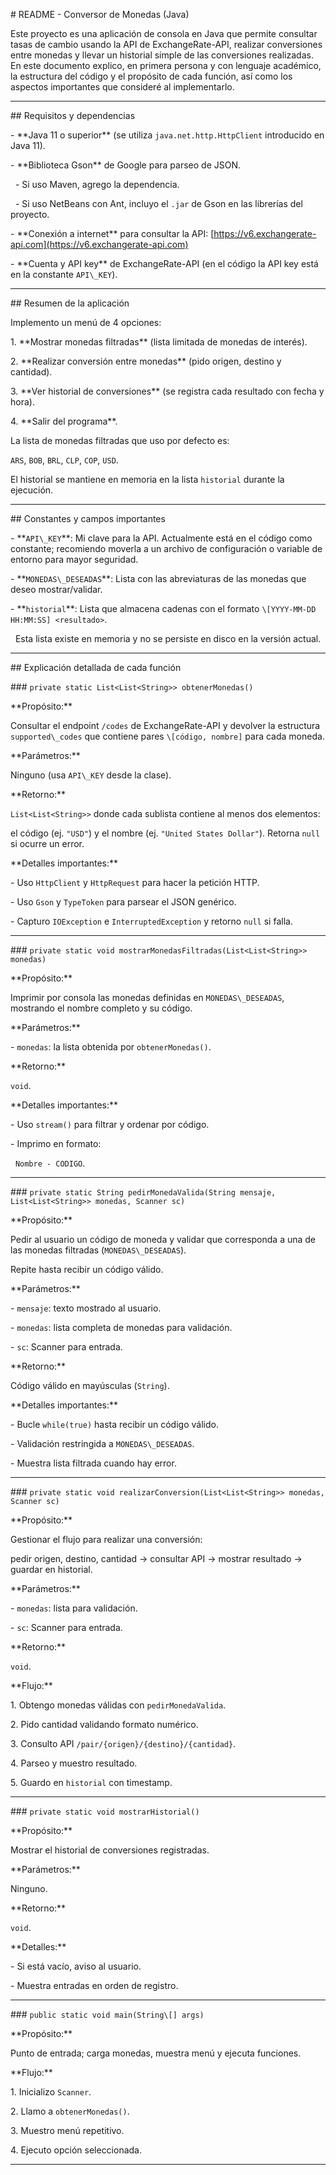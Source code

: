 \# README - Conversor de Monedas (Java)



Este proyecto es una aplicación de consola en Java que permite consultar tasas de cambio usando la API de ExchangeRate-API, realizar conversiones entre monedas y llevar un historial simple de las conversiones realizadas. En este documento explico, en primera persona y con lenguaje académico, la estructura del código y el propósito de cada función, así como los aspectos importantes que consideré al implementarlo.



---



\## Requisitos y dependencias



\- \*\*Java 11 o superior\*\* (se utiliza `java.net.http.HttpClient` introducido en Java 11).

\- \*\*Biblioteca Gson\*\* de Google para parseo de JSON.  

&nbsp; - Si uso Maven, agrego la dependencia.

&nbsp; - Si uso NetBeans con Ant, incluyo el `.jar` de Gson en las librerías del proyecto.

\- \*\*Conexión a internet\*\* para consultar la API: \[https://v6.exchangerate-api.com](https://v6.exchangerate-api.com)

\- \*\*Cuenta y API key\*\* de ExchangeRate-API (en el código la API key está en la constante `API\_KEY`).



---



\## Resumen de la aplicación



Implemento un menú de 4 opciones:



1\. \*\*Mostrar monedas filtradas\*\* (lista limitada de monedas de interés).

2\. \*\*Realizar conversión entre monedas\*\* (pido origen, destino y cantidad).

3\. \*\*Ver historial de conversiones\*\* (se registra cada resultado con fecha y hora).

4\. \*\*Salir del programa\*\*.



La lista de monedas filtradas que uso por defecto es:  

`ARS`, `BOB`, `BRL`, `CLP`, `COP`, `USD`.



El historial se mantiene en memoria en la lista `historial` durante la ejecución.



---



\## Constantes y campos importantes



\- \*\*`API\_KEY`\*\*: Mi clave para la API. Actualmente está en el código como constante; recomiendo moverla a un archivo de configuración o variable de entorno para mayor seguridad.

\- \*\*`MONEDAS\_DESEADAS`\*\*: Lista con las abreviaturas de las monedas que deseo mostrar/validar.

\- \*\*`historial`\*\*: Lista que almacena cadenas con el formato `\[YYYY-MM-DD HH:MM:SS] <resultado>`.  

&nbsp; Esta lista existe en memoria y no se persiste en disco en la versión actual.



---



\## Explicación detallada de cada función



\### `private static List<List<String>> obtenerMonedas()`

\*\*Propósito:\*\*  

Consultar el endpoint `/codes` de ExchangeRate-API y devolver la estructura `supported\_codes` que contiene pares `\[código, nombre]` para cada moneda.



\*\*Parámetros:\*\*  

Ninguno (usa `API\_KEY` desde la clase).



\*\*Retorno:\*\*  

`List<List<String>>` donde cada sublista contiene al menos dos elementos:  

el código (ej. `"USD"`) y el nombre (ej. `"United States Dollar"`). Retorna `null` si ocurre un error.



\*\*Detalles importantes:\*\*

\- Uso `HttpClient` y `HttpRequest` para hacer la petición HTTP.

\- Uso `Gson` y `TypeToken` para parsear el JSON genérico.

\- Capturo `IOException` e `InterruptedException` y retorno `null` si falla.



---



\### `private static void mostrarMonedasFiltradas(List<List<String>> monedas)`

\*\*Propósito:\*\*  

Imprimir por consola las monedas definidas en `MONEDAS\_DESEADAS`, mostrando el nombre completo y su código.



\*\*Parámetros:\*\*  

\- `monedas`: la lista obtenida por `obtenerMonedas()`.



\*\*Retorno:\*\*  

`void`.



\*\*Detalles importantes:\*\*

\- Uso `stream()` para filtrar y ordenar por código.

\- Imprimo en formato:  

&nbsp; `Nombre - CODIGO`.



---



\### `private static String pedirMonedaValida(String mensaje, List<List<String>> monedas, Scanner sc)`

\*\*Propósito:\*\*  

Pedir al usuario un código de moneda y validar que corresponda a una de las monedas filtradas (`MONEDAS\_DESEADAS`).  

Repite hasta recibir un código válido.



\*\*Parámetros:\*\*

\- `mensaje`: texto mostrado al usuario.

\- `monedas`: lista completa de monedas para validación.

\- `sc`: Scanner para entrada.



\*\*Retorno:\*\*  

Código válido en mayúsculas (`String`).



\*\*Detalles importantes:\*\*

\- Bucle `while(true)` hasta recibir un código válido.

\- Validación restringida a `MONEDAS\_DESEADAS`.

\- Muestra lista filtrada cuando hay error.



---



\### `private static void realizarConversion(List<List<String>> monedas, Scanner sc)`

\*\*Propósito:\*\*  

Gestionar el flujo para realizar una conversión:  

pedir origen, destino, cantidad → consultar API → mostrar resultado → guardar en historial.



\*\*Parámetros:\*\*

\- `monedas`: lista para validación.

\- `sc`: Scanner para entrada.



\*\*Retorno:\*\*  

`void`.



\*\*Flujo:\*\*

1\. Obtengo monedas válidas con `pedirMonedaValida`.

2\. Pido cantidad validando formato numérico.

3\. Consulto API `/pair/{origen}/{destino}/{cantidad}`.

4\. Parseo y muestro resultado.

5\. Guardo en `historial` con timestamp.



---



\### `private static void mostrarHistorial()`

\*\*Propósito:\*\*  

Mostrar el historial de conversiones registradas.



\*\*Parámetros:\*\*  

Ninguno.



\*\*Retorno:\*\*  

`void`.



\*\*Detalles:\*\*

\- Si está vacío, aviso al usuario.

\- Muestra entradas en orden de registro.



---



\### `public static void main(String\[] args)`

\*\*Propósito:\*\*  

Punto de entrada; carga monedas, muestra menú y ejecuta funciones.



\*\*Flujo:\*\*

1\. Inicializo `Scanner`.

2\. Llamo a `obtenerMonedas()`.

3\. Muestro menú repetitivo.

4\. Ejecuto opción seleccionada.



---



